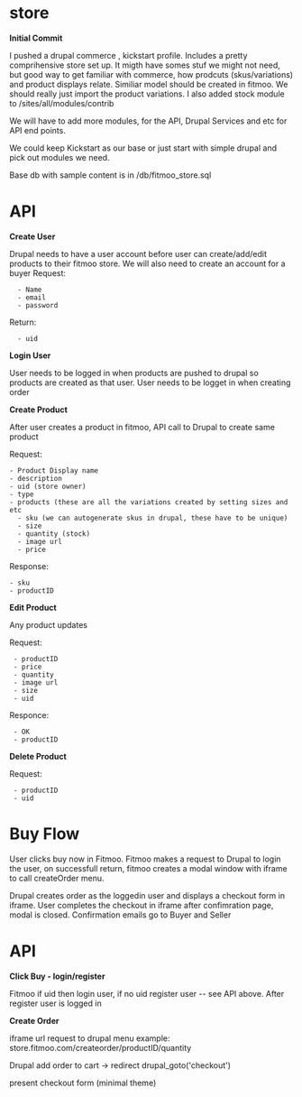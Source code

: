 store
=====

**Initial Commit**

I pushed a drupal commerce , kickstart profile. Includes a pretty comprihensive store set up. It migth have somes stuf we might not need, but good way to get familiar with commerce, how prodcuts (skus/variations) and product displays relate.
Similiar model should be created in fitmoo. We should really just import the product variations. I also added stock module to /sites/all/modules/contrib

We will have to add more modules, for the API, Drupal Services and etc for API end points.

We could keep Kickstart as our base or just start with simple drupal and pick out modules we need.

Base db with sample content is in /db/fitmoo_store.sql

API
=====

**Create User**

Drupal needs to have a user account before user can create/add/edit products to their fitmoo store.
We will also need to create an account for a buyer
Request: 

      - Name
      - email
      - password
      
Return: 

      - uid 

**Login User**

User needs to be logged in when products are pushed to drupal so products are created as that user.
User needs to be logget in when creating order

**Create Product**

After user creates a product in fitmoo, API call to Drupal to create same product

Request:

    - Product Display name
    - description
    - uid (store owner)
    - type
    - products (these are all the variations created by setting sizes and etc
      - sku (we can autogenerate skus in drupal, these have to be unique)
      - size
      - quantity (stock)
      - image url
      - price
      
Response:

    - sku
    - productID
    

**Edit Product**

Any product updates

Request:
  
     - productID
     - price
     - quantity
     - image url
     - size
     - uid
     
Responce:

     - OK
     - productID
     
**Delete Product**

Request:

     - productID
     - uid


Buy Flow
========

User clicks buy now in Fitmoo. Fitmoo makes a request to Drupal to login the user, on successfull return, fitmoo creates a modal window with iframe to call createOrder menu.

Drupal creates order as the loggedin user and displays a checkout form in iframe. User completes the checkout in iframe after confimration page, modal is closed. Confirmation emails go to Buyer and Seller

API
===

**Click Buy - login/register**

Fitmoo if uid then login user, if no uid register user -- see API above.
After register user is logged in

**Create Order**

iframe url request to drupal menu
  example: store.fitmoo.com/createorder/productID/quantity
  
  Drupal add order to cart -> redirect drupal_goto('checkout')
  
  present checkout form (minimal theme)

